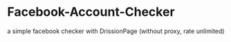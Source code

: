 # Facebook-Account-Checker
a simple facebook checker with DrissionPage (without proxy, rate unlimited)
